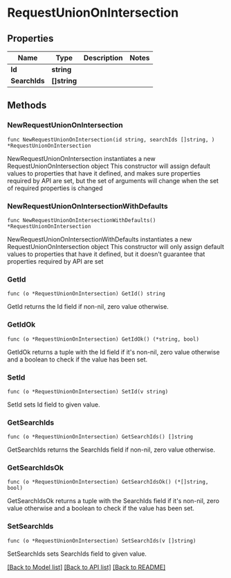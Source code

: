 # RequestUnionOnIntersection

## Properties

Name | Type | Description | Notes
------------ | ------------- | ------------- | -------------
**Id** | **string** |  | 
**SearchIds** | **[]string** |  | 

## Methods

### NewRequestUnionOnIntersection

`func NewRequestUnionOnIntersection(id string, searchIds []string, ) *RequestUnionOnIntersection`

NewRequestUnionOnIntersection instantiates a new RequestUnionOnIntersection object
This constructor will assign default values to properties that have it defined,
and makes sure properties required by API are set, but the set of arguments
will change when the set of required properties is changed

### NewRequestUnionOnIntersectionWithDefaults

`func NewRequestUnionOnIntersectionWithDefaults() *RequestUnionOnIntersection`

NewRequestUnionOnIntersectionWithDefaults instantiates a new RequestUnionOnIntersection object
This constructor will only assign default values to properties that have it defined,
but it doesn't guarantee that properties required by API are set

### GetId

`func (o *RequestUnionOnIntersection) GetId() string`

GetId returns the Id field if non-nil, zero value otherwise.

### GetIdOk

`func (o *RequestUnionOnIntersection) GetIdOk() (*string, bool)`

GetIdOk returns a tuple with the Id field if it's non-nil, zero value otherwise
and a boolean to check if the value has been set.

### SetId

`func (o *RequestUnionOnIntersection) SetId(v string)`

SetId sets Id field to given value.


### GetSearchIds

`func (o *RequestUnionOnIntersection) GetSearchIds() []string`

GetSearchIds returns the SearchIds field if non-nil, zero value otherwise.

### GetSearchIdsOk

`func (o *RequestUnionOnIntersection) GetSearchIdsOk() (*[]string, bool)`

GetSearchIdsOk returns a tuple with the SearchIds field if it's non-nil, zero value otherwise
and a boolean to check if the value has been set.

### SetSearchIds

`func (o *RequestUnionOnIntersection) SetSearchIds(v []string)`

SetSearchIds sets SearchIds field to given value.



[[Back to Model list]](../README.md#documentation-for-models) [[Back to API list]](../README.md#documentation-for-api-endpoints) [[Back to README]](../README.md)


